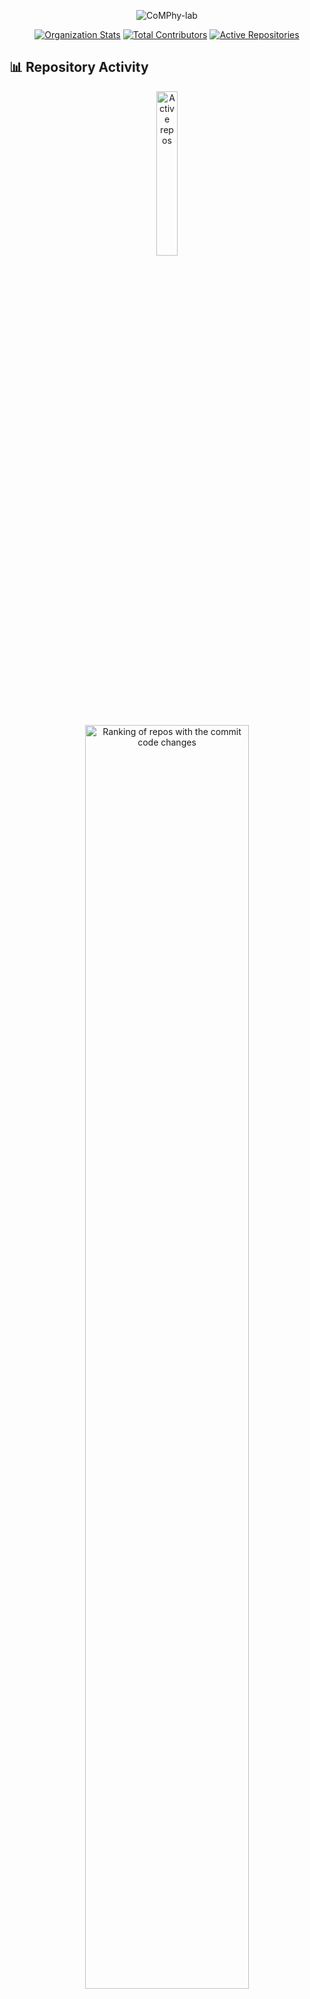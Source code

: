 <p align="center"> <img src="https://komarev.com/ghpvc/?username=comphy-lab&label=Profile%20views&color=orange&style=for-the-badge" alt="CoMPhy-lab" /> </p>

<div align="center">

[![Organization Stats][org-stats-shield]][org-stats-url]
[![Total Contributors][contributors-shield]][contributors-url]
[![Active Repositories][repos-shield]][repos-url]

</div>

## 📊 Repository Activity

<div align="center">
  <a href="https://next.ossinsight.io/widgets/official/compose-org-code-changes-top-repositories?owner_id=114741869&period=past_12_months" target="_blank" style="display: block" align="center">
  <picture>
    <source media="(prefers-color-scheme: dark)" srcset="https://next.ossinsight.io/widgets/official/compose-org-activity-active-ranking/thumbnail.png?activity=repos&owner_id=114741869&period=past_12_months&image_size=4x3&color_scheme=dark" width="26%" height="auto">
    <img alt="Active repos" src="https://next.ossinsight.io/widgets/official/compose-org-activity-active-ranking/thumbnail.png?activity=repos&owner_id=114741869&period=past_12_months&image_size=4x3&color_scheme=light" width="26%" height="auto">
  </picture>
  </a>

  <a href="https://next.ossinsight.io/widgets/official/compose-org-activity-active-ranking?activity=repos&owner_id=114741869&period=past_12_months" target="_blank" style="display: block" align="center">
  <picture>
    <source media="(prefers-color-scheme: dark)" srcset="https://next.ossinsight.io/widgets/official/compose-org-code-changes-top-repositories/thumbnail.png?owner_id=114741869&period=past_12_months&image_size=3x6&color_scheme=dark" width="72%" height="auto">
    <img alt="Ranking of repos with the commit code changes" src="https://next.ossinsight.io/widgets/official/compose-org-code-changes-top-repositories/thumbnail.png?owner_id=114741869&period=past_12_months&image_size=3x6&color_scheme=light" width="72%" height="auto">
  </picture>
  </a>
</div>

## 🔄 Development Workflow

### Pull Requests & Commits

<div align="center">
  <a href="https://next.ossinsight.io/widgets/official/compose-org-overview-stats?activity=pull-requests&owner_id=114741869&period=past_12_months" target="_blank">
    <picture>
      <source media="(prefers-color-scheme: dark)" srcset="https://next.ossinsight.io/widgets/official/compose-org-overview-stats/thumbnail.png?activity=pull-requests&owner_id=114741869&period=past_12_months&image_size=2x2&color_scheme=dark" width="24%" height="auto">
      <img alt="[Overview] pull-requests" src="https://next.ossinsight.io/widgets/official/compose-org-overview-stats/thumbnail.png?activity=pull-requests&owner_id=114741869&period=past_12_months&image_size=2x2&color_scheme=light" width="24%" height="auto">
    </picture>
  </a>
  <a href="https://next.ossinsight.io/widgets/official/compose-org-productivity-ratio?activity=pull-requests%2Fmerged&owner_id=114741869&period=past_12_months" target="_blank">
    <picture>
      <source media="(prefers-color-scheme: dark)" srcset="https://next.ossinsight.io/widgets/official/compose-org-productivity-ratio/thumbnail.png?activity=pull-requests%2Fmerged&owner_id=114741869&period=past_12_months&image_size=3x3&color_scheme=dark" width="24%" height="auto">
      <img alt="Pull-requests merged ratio" src="https://next.ossinsight.io/widgets/official/compose-org-productivity-ratio/thumbnail.png?activity=pull-requests%2Fmerged&owner_id=114741869&period=past_12_months&image_size=3x3&color_scheme=light" width="24%" height="auto">
    </picture>
  </a>
  <a href="https://next.ossinsight.io/widgets/official/compose-org-activity-growth-total?activity=commits&owner_id=114741869&period=past_12_months" target="_blank">
    <picture>
      <source media="(prefers-color-scheme: dark)" srcset="https://next.ossinsight.io/widgets/official/compose-org-activity-growth-total/thumbnail.png?activity=commits&owner_id=114741869&period=past_12_months&image_size=4x7&color_scheme=dark" width="75%" height="auto">
      <img alt="Commits trends" src="https://next.ossinsight.io/widgets/official/compose-org-activity-growth-total/thumbnail.png?activity=commits&owner_id=114741869&period=past_12_months&image_size=4x7&color_scheme=light" width="75%" height="auto">
    </picture>
  </a>
</div>

### Issue Tracking

<div align="center">
  <a href="https://next.ossinsight.io/widgets/official/compose-org-overview-stats?activity=issues&owner_id=114741869&period=past_12_months" target="_blank">
    <picture>
      <source media="(prefers-color-scheme: dark)" srcset="https://next.ossinsight.io/widgets/official/compose-org-overview-stats/thumbnail.png?activity=issues&owner_id=114741869&period=past_12_months&image_size=2x2&color_scheme=dark" width="24%" height="auto">
      <img alt="[Overview] issues" src="https://next.ossinsight.io/widgets/official/compose-org-overview-stats/thumbnail.png?activity=issues&owner_id=114741869&period=past_12_months&image_size=2x2&color_scheme=light" width="24%" height="auto">
    </picture>
  </a>
  <a href="https://next.ossinsight.io/widgets/official/compose-org-productivity-ratio?activity=issues%2Fclosed&owner_id=114741869&period=past_12_months" target="_blank">
    <picture>
      <source media="(prefers-color-scheme: dark)" srcset="https://next.ossinsight.io/widgets/official/compose-org-productivity-ratio/thumbnail.png?activity=issues%2Fclosed&owner_id=114741869&period=past_12_months&image_size=3x3&color_scheme=dark" width="24%" height="auto">
      <img alt="Issues closed ratio" src="https://next.ossinsight.io/widgets/official/compose-org-productivity-ratio/thumbnail.png?activity=issues%2Fclosed&owner_id=114741869&period=past_12_months&image_size=3x3&color_scheme=light" width="24%" height="auto">
    </picture>
  </a>
  <a href="https://next.ossinsight.io/widgets/official/analyze-org-activity-action-top-repos?activity=issues%2Fissue-comments&owner_id=114741869&period=past_12_months" target="_blank">
    <picture>
      <source media="(prefers-color-scheme: dark)" srcset="https://next.ossinsight.io/widgets/official/analyze-org-activity-action-top-repos/thumbnail.png?activity=issues%2Fissue-comments&owner_id=114741869&period=past_12_months&image_size=3x6&color_scheme=dark" width="49%" height="auto">
      <img alt="Which Repositories Are Actively Engaged in Issue Discussions?" src="https://next.ossinsight.io/widgets/official/analyze-org-activity-action-top-repos/thumbnail.png?activity=issues%2Fissue-comments&owner_id=114741869&period=past_12_months&image_size=3x6&color_scheme=light" width="49%" height="auto">
    </picture>
  </a>
</div>

## 👥 Community & Participation

<div align="center">
    <a href="https://next.ossinsight.io/widgets/official/compose-org-active-contributors?activity=active&owner_id=114741869&period=past_12_months" target="_blank">
    <picture>
      <source media="(prefers-color-scheme: dark)" srcset="https://next.ossinsight.io/widgets/official/compose-org-active-contributors/thumbnail.png?activity=active&owner_id=114741869&period=past_12_months&image_size=3x4&color_scheme=dark" width="33%" height="auto">
      <img alt="Active participants - past 12 months" src="https://next.ossinsight.io/widgets/official/compose-org-active-contributors/thumbnail.png?activity=active&owner_id=114741869&period=past_12_months&image_size=3x4&color_scheme=light" width="33%" height="auto">
    </picture>
  </a>

  <a href="https://next.ossinsight.io/widgets/official/analyze-org-commits-time-distribution?zone=1&owner_id=114741869&period=past_12_months" target="_blank">
    <picture>
      <source media="(prefers-color-scheme: dark)" srcset="https://next.ossinsight.io/widgets/official/analyze-org-commits-time-distribution/thumbnail.png?zone=1&owner_id=114741869&period=past_12_months&image_size=3x6&color_scheme=dark" width="75%" height="auto">
      <img alt="When Do Participants Prefer to Submit Code?" src="https://next.ossinsight.io/widgets/official/analyze-org-commits-time-distribution/thumbnail.png?zone=1&owner_id=114741869&period=past_12_months&image_size=3x6&color_scheme=light" width="75%" height="auto">
    </picture>
  </a>

</div>

<!-- MARKDOWN LINKS & IMAGES -->
[org-stats-shield]: https://img.shields.io/badge/Organization-Stats-blue
[org-stats-url]: https://comphy-lab.org/
[contributors-shield]: https://img.shields.io/badge/Contributors-Active-success
[contributors-url]: https://github.com/orgs/comphy-lab/people
[repos-shield]: https://img.shields.io/badge/Repositories-Status-orange
[repos-url]: https://github.com/orgs/comphy-lab/repositories

